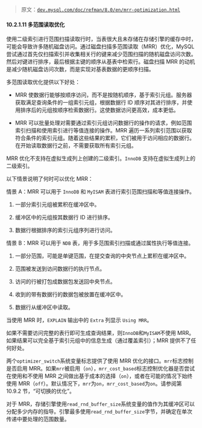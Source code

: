 > 原文：[`dev.mysql.com/doc/refman/8.0/en/mrr-optimization.html`](https://dev.mysql.com/doc/refman/8.0/en/mrr-optimization.html)

#### 10.2.1.11 多范围读取优化

使用二级索引进行范围扫描读取行时，当表很大且未存储在存储引擎的缓存中时，可能会导致许多随机磁盘访问。通过磁盘扫描多范围读取（MRR）优化，MySQL 尝试通过首先仅扫描索引并收集相关行的键来减少范围扫描的随机磁盘访问次数。然后对键进行排序，最后根据主键的顺序从基表中检索行。磁盘扫描 MRR 的动机是减少随机磁盘访问次数，而是实现对基表数据的更顺序扫描。

多范围读取优化提供以下好处：

+   MRR 使数据行能够按顺序访问，而不是按随机顺序，基于索引元组。服务器获取满足查询条件的一组索引元组，根据数据行 ID 顺序对其进行排序，并使用排序后的元组按顺序检索数据行。这使数据访问更高效，成本更低。

+   MRR 可以批量处理对需要通过索引元组访问数据行的操作的请求，例如范围索引扫描和使用索引进行等值连接的操作。MRR 遍历一系列索引范围以获取符合条件的索引元组。随着这些结果的累积，它们被用于访问相应的数据行。在开始读取数据行之前，不需要获取所有索引元组。

MRR 优化不支持在虚拟生成列上创建的二级索引。`InnoDB` 支持在虚拟生成列上的二级索引。

以下情景说明了何时可以优化 MRR：

情景 A：MRR 可以用于 `InnoDB` 和 `MyISAM` 表进行索引范围扫描和等值连接操作。

1.  一部分索引元组被累积在缓冲区中。

1.  缓冲区中的元组按其数据行 ID 进行排序。

1.  数据行根据排序的索引元组序列进行访问。

情景 B：MRR 可以用于 `NDB` 表，用于多范围索引扫描或通过属性执行等值连接。

1.  一部分范围，可能是单键范围，在提交查询的中央节点上累积在缓冲区中。

1.  范围被发送到访问数据行的执行节点。

1.  访问的行被打包成数据包发送回中央节点。

1.  收到的带有数据行的数据包被放置在缓冲区中。

1.  数据行从缓冲区中读取。

当使用 MRR 时，`EXPLAIN` 输出中的 `Extra` 列显示 `Using MRR`。

如果不需要访问完整的表行即可生成查询结果，则`InnoDB`和`MyISAM`不使用 MRR。如果结果可以完全基于索引元组中的信息生成（通过覆盖索引）；MRR 提供不了任何好处。

两个`optimizer_switch`系统变量标志提供了使用 MRR 优化的接口。`mrr`标志控制是否启用 MRR。如果`mrr`被启用（`on`），`mrr_cost_based`标志控制优化器是否尝试在使用和不使用 MRR 之间做出基于成本的选择（`on`），或者在可能的情况下始终使用 MRR（`off`）。默认情况下，`mrr`为`on`，`mrr_cost_based`为`on`。请参阅第 10.9.2 节，“可切换的优化”。

对于 MRR，存储引擎使用`read_rnd_buffer_size`系统变量的值作为其缓冲区可以分配多少内存的指导。引擎最多使用`read_rnd_buffer_size`字节，并确定在单次传递中要处理的范围数量。
